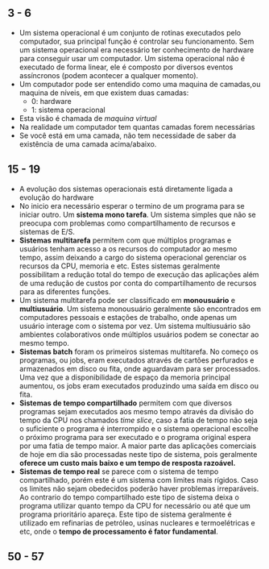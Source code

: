 ## 3 - 6 
- Um sistema operacional é um conjunto de rotinas executados pelo computador, sua principal função é controlar seu funcionamento. Sem um sistema operacional era necessário ter conhecimento de hardware para conseguir usar um computador. Um sistema operacional não é executado de forma linear, ele é composto por diversos eventos assíncronos (podem acontecer a qualquer momento).
- Um computador pode ser entendido como uma maquina de camadas,ou maquina de níveis, em que existem duas camadas: 
	- 0: hardware
	- 1: sistema operacional
- Esta visão é chamada de _maquina virtual_
- Na realidade um computador tem quantas camadas forem necessárias
- Se você está em uma camada, não tem necessidade de saber da existência de uma camada acima/abaixo.
## 15 - 19
- A evolução dos sistemas operacionais está diretamente  ligada a  evolução do hardware
- No inicio era necessário esperar o termino de um programa para se iniciar outro. Um **sistema mono tarefa**.  Um sistema simples que não se preocupa com problemas como compartilhamento de recursos e sistemas de E/S.
- **Sistemas multitarefa** permitem com que múltiplos programas e usuários tenham acesso a os recursos do computador ao mesmo tempo, assim deixando a cargo do sistema operacional gerenciar os recursos da CPU, memoria e etc. Estes sistemas geralmente possibilitam a redução  total do tempo de execução das aplicações além de uma redução de custos por conta do compartilhamento de recursos para as diferentes funções. 
- Um sistema multitarefa pode ser classificado em **monousuário** e **multiusuário**. Um sistema monousuário geralmente são  encontrados em computadores pessoais e estações de trabalho, onde apenas um usuário interage com o sistema por vez. Um sistema multiusuário são ambientes colaborativos onde múltiplos usuários podem se conectar ao mesmo tempo. 
- **Sistemas batch** foram os primeiros sistemas multitarefa. No começo os programas, ou jobs, eram executados através de cartões perfurados e armazenados em disco ou fita, onde aguardavam para ser processados. Uma vez que a disponibilidade de espaço da memoria principal aumentou, os jobs eram executados produzindo uma saída em disco ou fita.
- **Sistemas de tempo compartilhado** permitem com que diversos programas sejam executados aos mesmo tempo através da divisão do tempo da CPU nos chamados _time slice_, caso a fatia de tempo não seja o suficiente o programa é interrompido e o sistema operacional escolhe o próximo programa para ser executado e o programa original espera por uma fatia de tempo maior. A maior parte das aplicações comerciais de hoje em  dia são processadas neste   tipo de sistema, pois geralmente **oferece um custo mais baixo e um tempo de resposta razoável.** 
- **Sistemas de tempo real** se parece com o sistema de tempo compartilhado, porém este é um sistema com limites mais rígidos. Caso os limites não sejam obedecidos poderão haver problemas irreparáveis. Ao contrario do tempo compartilhado este tipo de sistema deixa o programa utilizar quanto tempo da CPU for necessário ou até que um programa prioritário apareça. Este tipo de sistema geralmente é utilizado em refinarias de petróleo, usinas nucleares e  termoelétricas e etc, onde o **tempo de processamento é fator fundamental**. 
## 50 - 57
